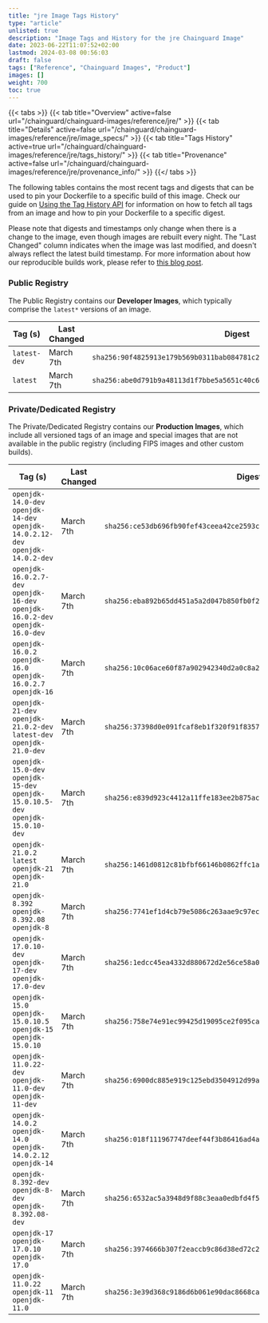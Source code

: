 ```yaml
---
title: "jre Image Tags History"
type: "article"
unlisted: true
description: "Image Tags and History for the jre Chainguard Image"
date: 2023-06-22T11:07:52+02:00
lastmod: 2024-03-08 00:56:03
draft: false
tags: ["Reference", "Chainguard Images", "Product"]
images: []
weight: 700
toc: true
---
```


{{< tabs >}}
{{< tab title="Overview" active=false url="/chainguard/chainguard-images/reference/jre/" >}}
{{< tab title="Details" active=false url="/chainguard/chainguard-images/reference/jre/image_specs/" >}}
{{< tab title="Tags History" active=true url="/chainguard/chainguard-images/reference/jre/tags_history/" >}}
{{< tab title="Provenance" active=false url="/chainguard/chainguard-images/reference/jre/provenance_info/" >}}
{{</ tabs >}}

The following tables contains the most recent tags and digests that can be used to pin your Dockerfile to a specific build of this image. Check our guide on [Using the Tag History API](/chainguard/chainguard-images/using-the-tag-history-api/) for information on how to fetch all tags from an image and how to pin your Dockerfile to a specific digest.

Please note that digests and timestamps only change when there is a change to the image, even though images are rebuilt every night. The "Last Changed" column indicates when the image was last modified, and doesn't always reflect the latest build timestamp. For more information about how our reproducible builds work, please refer to [this blog post](https://www.chainguard.dev/unchained/reproducing-chainguards-reproducible-image-builds).

### Public Registry
The Public Registry contains our **Developer Images**, which typically comprise the `latest*` versions of an image.

| Tag (s)       | Last Changed | Digest                                                                    |
|---------------|--------------|---------------------------------------------------------------------------|
|  `latest-dev` | March 7th    | `sha256:90f4825913e179b569b0311bab084781c254fa4d0fb2d465e90fa8b52cf7f85a` |
|  `latest`     | March 7th    | `sha256:abe0d791b9a48113d1f7bbe5a5651c40c65b5c0137e25ce33dd70b1ab1aec391` |


### Private/Dedicated Registry
The Private/Dedicated Registry contains our **Production Images**, which include all versioned tags of an image and special images that are not available in the public registry (including FIPS images and other custom builds).

| Tag (s)                                                                            | Last Changed | Digest                                                                    |
|------------------------------------------------------------------------------------|--------------|---------------------------------------------------------------------------|
|  `openjdk-14.0-dev` `openjdk-14-dev` `openjdk-14.0.2.12-dev` `openjdk-14.0.2-dev`  | March 7th    | `sha256:ce53db696fb90fef43ceea42ce2593cda307ce74d792b2ebdb573347c23cce2e` |
|  `openjdk-16.0.2.7-dev` `openjdk-16-dev` `openjdk-16.0.2-dev` `openjdk-16.0-dev`   | March 7th    | `sha256:eba892b65dd451a5a2d047b850fb0f26b92ec87558b57687615f2e020cee978e` |
|  `openjdk-16.0.2` `openjdk-16.0` `openjdk-16.0.2.7` `openjdk-16`                   | March 7th    | `sha256:10c06ace60f87a902942340d2a0c8a29af5c5653a0eabd2426d309f70ea91e79` |
|  `openjdk-21-dev` `openjdk-21.0.2-dev` `latest-dev` `openjdk-21.0-dev`             | March 7th    | `sha256:37398d0e091fcaf8eb1f320f91f83571bf52d59b2feea22743ea1456f5feecf0` |
|  `openjdk-15.0-dev` `openjdk-15-dev` `openjdk-15.0.10.5-dev` `openjdk-15.0.10-dev` | March 7th    | `sha256:e839d923c4412a11ffe183ee2b875acfd76771109402c6c4724029f93e68426e` |
|  `openjdk-21.0.2` `latest` `openjdk-21` `openjdk-21.0`                             | March 7th    | `sha256:1461d0812c81bfbf66146b0862ffc1ab9ac7c58cc3e574d9a815c3dc6dd41f84` |
|  `openjdk-8.392` `openjdk-8.392.08` `openjdk-8`                                    | March 7th    | `sha256:7741ef1d4cb79e5086c263aae9c97ec4779ed27f00c58b229c1584d70c3c9885` |
|  `openjdk-17.0.10-dev` `openjdk-17-dev` `openjdk-17.0-dev`                         | March 7th    | `sha256:1edcc45ea4332d880672d2e56ce58a05f2a3a219aa0e84c68c952b10c220402d` |
|  `openjdk-15.0` `openjdk-15.0.10.5` `openjdk-15` `openjdk-15.0.10`                 | March 7th    | `sha256:758e74e91ec99425d19095ce2f095ca4032941744316994eb3bdde43002905d1` |
|  `openjdk-11.0.22-dev` `openjdk-11.0-dev` `openjdk-11-dev`                         | March 7th    | `sha256:6900dc885e919c125ebd3504912d99a72eaf6462045e8064987a223a83647b63` |
|  `openjdk-14.0.2` `openjdk-14.0` `openjdk-14.0.2.12` `openjdk-14`                  | March 7th    | `sha256:018f111967747deef44f3b86416ad4a79d519dabe4f224ccb2bda936c3eaeb96` |
|  `openjdk-8.392-dev` `openjdk-8-dev` `openjdk-8.392.08-dev`                        | March 7th    | `sha256:6532ac5a3948d9f88c3eaa0edbfd4f536fb41efb884ba760c903f2b8789d455c` |
|  `openjdk-17` `openjdk-17.0.10` `openjdk-17.0`                                     | March 7th    | `sha256:3974666b307f2eaccb9c86d38ed72c298d7944e5df09a649eca24ffa36e20e56` |
|  `openjdk-11.0.22` `openjdk-11` `openjdk-11.0`                                     | March 7th    | `sha256:3e39d368c9186d6b061e90dac8668ca816293f9dfab4052a5dbd5d0326208e6d` |

